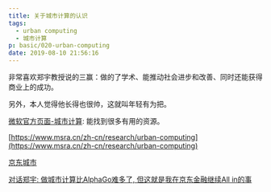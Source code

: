 ```yaml
---
title: 关于城市计算的认识
tags:
  - urban computing
  - 城市计算
p: basic/020-urban-computing
date: 2019-08-10 21:56:16
---
```


非常喜欢郑宇教授说的三赢：做的了学术、能推动社会进步和改善、同时还能获得商业上的成功。

另外，本人觉得他长得也很帅，这就叫年轻有为把。

[微软官方页面-城市计算](https://www.microsoft.com/en-us/research/project/%E5%9F%8E%E5%B8%82%E8%AE%A1%E7%AE%97/): 能找到很多有用的资源。

[https://www.msra.cn/zh-cn/research/urban-computing](https://www.msra.cn/zh-cn/research/urban-computing)

[京东城市](http://icity.jd.com/)

[对话郑宇: 做城市计算比AlphaGo难多了, 但这就是我在京东金融继续All in的事](https://www.jiqizhixin.com/articles/2018-03-07-14)

